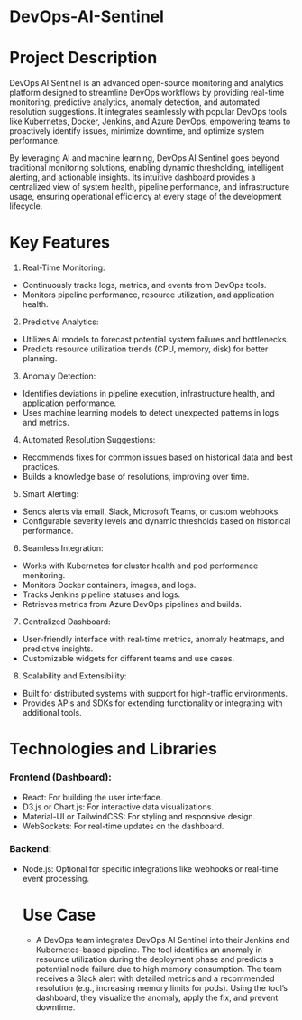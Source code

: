 # DevOps-AI-Sentinel
# Project Description
DevOps AI Sentinel is an advanced open-source monitoring and analytics platform designed to streamline DevOps workflows by providing real-time monitoring, predictive analytics, anomaly detection, and automated resolution suggestions. It integrates seamlessly with popular DevOps tools like Kubernetes, Docker, Jenkins, and Azure DevOps, empowering teams to proactively identify issues, minimize downtime, and optimize system performance.

By leveraging AI and machine learning, DevOps AI Sentinel goes beyond traditional monitoring solutions, enabling dynamic thresholding, intelligent alerting, and actionable insights. Its intuitive dashboard provides a centralized view of system health, pipeline performance, and infrastructure usage, ensuring operational efficiency at every stage of the development lifecycle.


# Key Features
1. Real-Time Monitoring:
- Continuously tracks logs, metrics, and events from DevOps tools.
- Monitors pipeline performance, resource utilization, and application health.

2. Predictive Analytics:
- Utilizes AI models to forecast potential system failures and bottlenecks.
- Predicts resource utilization trends (CPU, memory, disk) for better planning.

3. Anomaly Detection:
- Identifies deviations in pipeline execution, infrastructure health, and application performance.
- Uses machine learning models to detect unexpected patterns in logs and metrics.

4. Automated Resolution Suggestions:
- Recommends fixes for common issues based on historical data and best practices.
- Builds a knowledge base of resolutions, improving over time.

5. Smart Alerting:
- Sends alerts via email, Slack, Microsoft Teams, or custom webhooks.
- Configurable severity levels and dynamic thresholds based on historical performance.

6. Seamless Integration:
- Works with Kubernetes for cluster health and pod performance monitoring.
- Monitors Docker containers, images, and logs.
- Tracks Jenkins pipeline statuses and logs.
- Retrieves metrics from Azure DevOps pipelines and builds.

7. Centralized Dashboard:
- User-friendly interface with real-time metrics, anomaly heatmaps, and predictive insights.
- Customizable widgets for different teams and use cases.

8. Scalability and Extensibility:
- Built for distributed systems with support for high-traffic environments.
- Provides APIs and SDKs for extending functionality or integrating with additional tools.

# Technologies and Libraries
### Frontend (Dashboard):
- React: For building the user interface.
- D3.js or Chart.js: For interactive data visualizations.
- Material-UI or TailwindCSS: For styling and responsive design.
- WebSockets: For real-time updates on the dashboard.


### Backend:
- Node.js: Optional for specific integrations like webhooks or real-time event processing.

  # Use Case 
  - A DevOps team integrates DevOps AI Sentinel into their Jenkins and Kubernetes-based pipeline. The tool identifies an anomaly in resource utilization during the deployment phase and predicts a potential node failure due to high memory consumption. The team receives a Slack alert with detailed metrics and a recommended resolution (e.g., increasing memory limits for pods). Using the tool’s dashboard, they visualize the anomaly, apply the fix, and prevent downtime.

